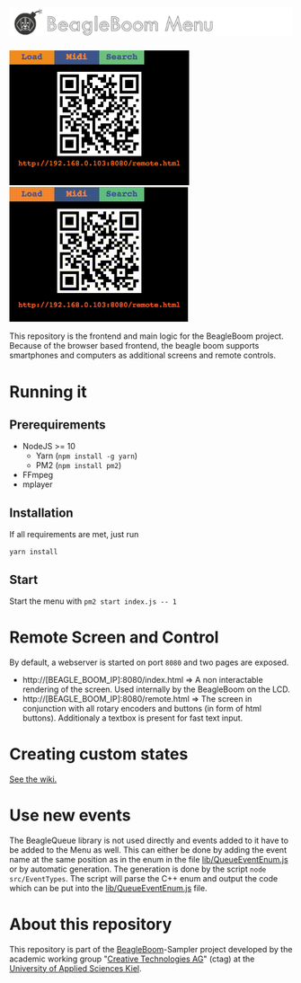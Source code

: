 # ![alt text](docs/menu_logo.png "BeagleBoom Menu")
![docs/screenshot.png](docs/screenshot.png) ![docs/BeagleMenuDemo.gif](docs/BeagleMenuDemo.gif)

This repository is the frontend and main logic for the BeagleBoom project. 
Because of the browser based frontend, the beagle boom supports smartphones and computers as additional screens and remote controls.

# Running it
## Prerequirements
- NodeJS >= 10
    - Yarn (`npm install -g yarn`)
    - PM2 (`npm install pm2`)
- FFmpeg
- mplayer

## Installation
If all requirements are met, just run
```
yarn install
```

## Start
Start the menu with `pm2 start index.js -- 1`

# Remote Screen and Control
By default, a webserver is started on port `8080` and two pages are exposed.

- http://[BEAGLE_BOOM_IP]:8080/index.html => A non interactable rendering of the screen. Used internally by the BeagleBoom on the LCD.
- http://[BEAGLE_BOOM_IP]:8080/remote.html => The screen in conjunction with all rotary encoders and buttons (in form of html buttons). Additionaly a textbox is present for fast text input.

# Creating custom states
[See the wiki.](https://github.com/BeagleBoom/Menu/wiki/States)
# Use new events
The BeagleQueue library is not used directly and events added to it have to be added to the Menu as well. This can either be done by adding the event name at the same position as in the enum in the file [lib/QueueEventEnum.js](lib/QueueEventEnum.js) or by automatic generation. The generation is done by the script `node src/EventTypes`. The script will parse the C++ enum and output the code which can be put into the [lib/QueueEventEnum.js](lib/QueueEventEnum.js) file.

# About this repository
This repository is part of the [BeagleBoom](https://github.com/beagleboom)-Sampler project developed by the academic working group "[Creative Technologies AG](http://www.creative-technologies.de/)" (ctag) at the [University of Applied Sciences Kiel](https://www.fh-kiel.de/).
